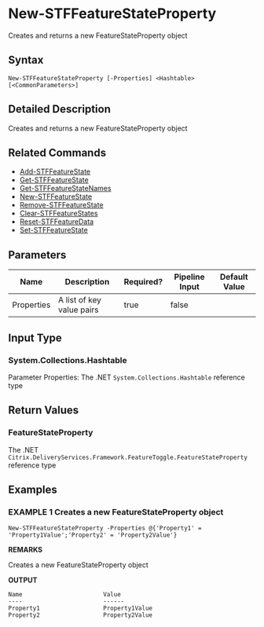 ﻿# New-STFFeatureStateProperty

Creates and returns a new FeatureStateProperty object

## Syntax

```
New-STFFeatureStateProperty [-Properties] <Hashtable> [<CommonParameters>]
```

## Detailed Description

Creates and returns a new FeatureStateProperty object

## Related Commands

* [Add-STFFeatureState](Add-STFFeatureState.md)
* [Get-STFFeatureState](Get-STFFeatureState.md)
* [Get-STFFeatureStateNames](Get-STFFeatureStateNames.md)
* [New-STFFeatureState](New-STFFeatureState.md)
* [Remove-STFFeatureState](Remove-STFFeatureState.md)
* [Clear-STFFeatureStates](Clear-STFFeatureStates.md)
* [Reset-STFFeatureData](Reset-STFFeatureData.md)
* [Set-STFFeatureState](Set-STFFeatureState.md)

## Parameters

| Name   | Description | Required? | Pipeline Input | Default Value |
| --- | --- | --- | --- | --- |
|Properties|A list of key value pairs|true|false| |

## Input Type

### System.Collections.Hashtable

Parameter Properties: The .NET `System.Collections.Hashtable` reference type

## Return Values

### FeatureStateProperty

The .NET `Citrix.DeliveryServices.Framework.FeatureToggle.FeatureStateProperty` reference type

## Examples

### EXAMPLE 1 Creates a new FeatureStateProperty object

```
New-STFFeatureStateProperty -Properties @{'Property1' = 'Property1Value';'Property2' = 'Property2Value'}
```

**REMARKS**

Creates a new FeatureStateProperty object

**OUTPUT**

```
Name                       Value              
----                       ------               
Property1                  Property1Value       
Property2                  Property2Value
```
